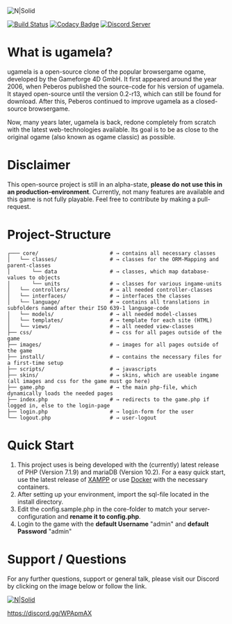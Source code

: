![N|Solid](https://mamen.at/ugamela/images/logo.png)

[![Build Status](https://travis-ci.com/mamen/ugamela.svg?token=W9dJHsFajvdU8w61Xgun&branch=master)](https://travis-ci.com/mamen/ugamela)
[![Codacy Badge](https://api.codacy.com/project/badge/Grade/196af56b9f6a451393a8f25560495fbf)](https://www.codacy.com?utm_source=github.com&amp;utm_medium=referral&amp;utm_content=mamen/ugamela&amp;utm_campaign=Badge_Grade)
[![Discord Server](https://discordapp.com/api/guilds/339129999082913794/embed.png)](https://discord.gg/WPApmAX)

# What is ugamela?

ugamela is a open-source clone of the popular browsergame ogame, developed by the Gameforge 4D GmbH. It first appeared around the year 2006, when Peberos published the source-code for his version of ugamela. It stayed open-source until the version 0.2-r13, which can still be found for download. After this, Peberos continued to improve ugamela as a closed-source browsergame.

Now, many years later, ugamela is back, redone completely from scratch with the latest web-technologies available. Its goal is to be as close to the original ogame (also known as ogame classic) as possible.

# Disclaimer

This open-source project is still in an alpha-state, **please do not use this in an production-environment**. Currently, not many features are available and this game is not fully playable. Feel free to contribute by making a pull-request.

# Project-Structure

```shell
┌─── core/                       # → contains all necessary classes
│   └── classes/                 # → classes for the ORM-Mapping and parent-classes
│       └── data                 # → classes, which map database-values to objects
│       └── units                # → classes for various ingame-units
│   └── controllers/             # → all needed controller-classes
│   └── interfaces/              # → interfaces the classes
│   └── language/                # → contains all translations in subfolders named after their ISO 639-1 language-code
│   └── models/                  # → all needed model-classes
│   └── templates/               # → template for each site (HTML)
│   └── views/                   # → all needed view-classes
├── css/                         # → css for all pages outside of the game
├── images/                      # → images for all pages outside of the game
├── install/                     # → contains the necessary files for a first-time setup
├── scripts/                     # → javascripts
├── skins/                       # → skins, which are useable ingame (all images and css for the game must go here)
├── game.php                     # → the main php-file, which dynamically loads the needed pages
├── index.php                    # → redirects to the game.php if logged in, else to the login-page
├── login.php                    # → login-form for the user
└── logout.php                   # → user-logout
```

# Quick Start

1.  This project uses is being developed with the (currently) latest release of PHP (Version 7.1.9) and mariaDB (Version 10.2). For a easy quick start, use the latest release of [XAMPP](https://www.apachefriends.org/de/download.html) or use [Docker](https://www.docker.com) with the necessary containers.
2.  After setting up your environment, import the sql-file located in the install directory.
3.  Edit the config.sample.php in the core-folder to match your server-configuration and **rename it to config.php**.
4.  Login to the game with the  **default Username** "admin" and  **default Password** "admin"

# Support / Questions

For any further questions, support or general talk, please visit our Discord by clicking on the image below or follow the link.

[![N|Solid](https://t5.rbxcdn.com/18108a5641ff1becc8dfa20aed634d1f)](https://discord.gg/WPApmAX)

https://discord.gg/WPApmAX

